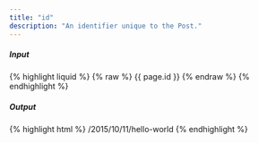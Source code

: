 ```yaml
---
title: "id"
description: "An identifier unique to the Post."
---
```

##### Input

{% highlight liquid %}
{% raw %}
{{ page.id }}
{% endraw %}
{% endhighlight %}

##### Output

{% highlight html %}
/2015/10/11/hello-world
{% endhighlight %}
